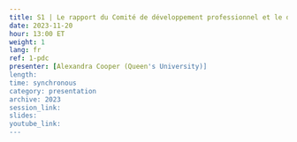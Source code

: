```yaml
---
title: S1 | Le rapport du Comité de développement professionnel et le dépôt des documents de formation de l'IDD
date: 2023-11-20
hour: 13:00 ET
weight: 1
lang: fr
ref: 1-pdc
presenter: [Alexandra Cooper (Queen's University)]
length:
time: synchronous
category: presentation
archive: 2023
session_link:
slides:
youtube_link:
---
```

